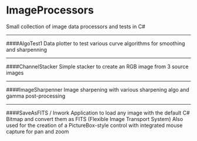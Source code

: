 # ImageProcessors
Small collection of image data processors and tests in C#

---
####AlgoTest1 
Data plotter to test various curve algorithms for smoothing and sharpenning

---
####ChannelStacker
Simple stacker to create an RGB image from 3 source images

---
####ImageSharpenner
Image sharpening with various sharpening algo and gamma post-processing

---
####SaveAsFITS / Inwork
Application to load any image with the default C# Bitmap and convert them as FITS (Flexible Image Transport System)
Also used for the creation of a PictureBox-style control with integrated mouse capture for pan and zoom
